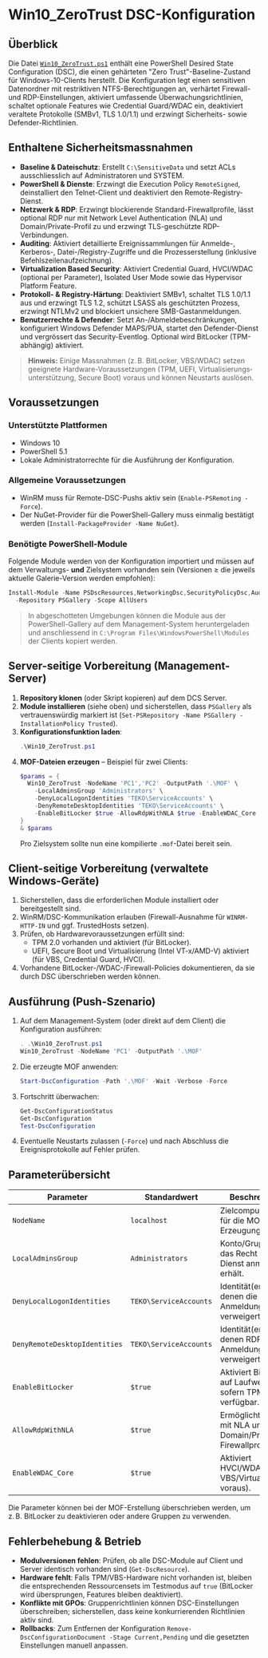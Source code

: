 # Win10_ZeroTrust DSC-Konfiguration

## Überblick

Die Datei [`Win10_ZeroTrust.ps1`](Win10_ZeroTrust.ps1) enthält eine PowerShell Desired State Configuration (DSC),
die einen gehärteten "Zero Trust"-Baseline-Zustand für Windows-10-Clients herstellt. Die Konfiguration legt
einen sensitiven Datenordner mit restriktiven NTFS-Berechtigungen an, verhärtet Firewall- und RDP-Einstellungen,
aktiviert umfassende Überwachungsrichtlinien, schaltet optionale Features wie Credential Guard/WDAC ein, deaktiviert
veraltete Protokolle (SMBv1, TLS 1.0/1.1) und erzwingt Sicherheits- sowie Defender-Richtlinien.

## Enthaltene Sicherheitsmassnahmen

- **Baseline & Datei­schutz**: Erstellt `C:\SensitiveData` und setzt ACLs ausschliesslich auf Administratoren und SYSTEM.
- **PowerShell & Dienste**: Erzwingt die Execution Policy `RemoteSigned`, deinstalliert den Telnet-Client und deaktiviert
  den Remote-Registry-Dienst.
- **Netzwerk & RDP**: Erzwingt blockierende Standard-Firewallprofile, lässt optional RDP nur mit Network Level
  Authentication (NLA) und Domain/Private-Profil zu und erzwingt TLS-geschützte RDP-Verbindungen.
- **Auditing**: Aktiviert detaillierte Ereignissammlungen für Anmelde-, Kerberos-, Datei-/Registry-Zugriffe und die
  Prozess­erstellung (inklusive Befehlszeilenaufzeichnung).
- **Virtualization Based Security**: Aktiviert Credential Guard, HVCI/WDAC (optional per Parameter), Isolated User Mode
  sowie das Hypervisor Platform Feature.
- **Protokoll- & Registry-Härtung**: Deaktiviert SMBv1, schaltet TLS 1.0/1.1 aus und erzwingt TLS 1.2, schützt LSASS als
  geschützten Prozess, erzwingt NTLMv2 und blockiert unsichere SMB-Gastanmeldungen.
- **Benutzerrechte & Defender**: Setzt An-/Abmeldebeschränkungen, konfiguriert Windows Defender MAPS/PUA, startet den
  Defender-Dienst und vergrössert das Security-Eventlog. Optional wird BitLocker (TPM-abhängig) aktiviert.

> **Hinweis:** Einige Massnahmen (z. B. BitLocker, VBS/WDAC) setzen geeignete Hardware-Voraussetzungen (TPM, UEFI,
> Virtualisierungs­unterstützung, Secure Boot) voraus und können Neustarts auslösen.

## Voraussetzungen

### Unterstützte Plattformen

- Windows 10
- PowerShell 5.1
- Lokale Administratorrechte für die Ausführung der Konfiguration.

### Allgemeine Voraussetzungen

- WinRM muss für Remote-DSC-Pushs aktiv sein (`Enable-PSRemoting -Force`).
- Der NuGet-Provider für die PowerShell-Gallery muss einmalig bestätigt werden (`Install-PackageProvider -Name NuGet`).

### Benötigte PowerShell-Module

Folgende Module werden von der Konfiguration importiert und müssen auf dem Verwaltungs- **und** Zielsystem vorhanden sein
(Versionen ≥ die jeweils aktuelle Galerie-Version werden empfohlen):

```powershell
Install-Module -Name PSDscResources,NetworkingDsc,SecurityPolicyDsc,AuditPolicyDsc,ComputerManagementDsc \
  -Repository PSGallery -Scope AllUsers
```

> In abgeschotteten Umgebungen können die Module aus der PowerShell-Gallery auf dem Management-System heruntergeladen und
> anschliessend in `C:\Program Files\WindowsPowerShell\Modules` der Clients kopiert werden.

## Server-seitige Vorbereitung (Management-Server)

1. **Repository klonen** (oder Skript kopieren) auf dem DCS Server.
2. **Module installieren** (siehe oben) und sicherstellen, dass `PSGallery` als vertrauenswürdig markiert ist
   (`Set-PSRepository -Name PSGallery -InstallationPolicy Trusted`).
3. **Konfigurationsfunktion laden**:
   ```powershell
   .\Win10_ZeroTrust.ps1
   ```
4. **MOF-Dateien erzeugen** – Beispiel für zwei Clients:
   ```powershell
   $params = {
     Win10_ZeroTrust -NodeName 'PC1','PC2' -OutputPath '.\MOF' \
       -LocalAdminsGroup 'Administrators' \
       -DenyLocalLogonIdentities 'TEKO\ServiceAccounts' \
       -DenyRemoteDesktopIdentities 'TEKO\ServiceAccounts' \
       -EnableBitLocker $true -AllowRdpWithNLA $true -EnableWDAC_Core $true
   }
   & $params
   ```
   Pro Zielsystem sollte nun eine kompilierte `.mof`-Datei bereit sein.

## Client-seitige Vorbereitung (verwaltete Windows-Geräte)

1. Sicherstellen, dass die erforderlichen Module installiert oder bereitgestellt sind.
2. WinRM/DSC-Kommunikation erlauben (Firewall-Ausnahme für `WINRM-HTTP-IN` und ggf. TrustedHosts setzen).
3. Prüfen, ob Hardwarevoraussetzungen erfüllt sind:
   - TPM 2.0 vorhanden und aktiviert (für BitLocker).
   - UEFI, Secure Boot und Virtualisierung (Intel VT-x/AMD-V) aktiviert (für VBS, Credential Guard, HVCI).
4. Vorhandene BitLocker-/WDAC-/Firewall-Policies dokumentieren, da sie durch DSC überschrieben werden können.

## Ausführung (Push-Szenario)

1. Auf dem Management-System (oder direkt auf dem Client) die Konfiguration ausführen:
   ```powershell
   . .\Win10_ZeroTrust.ps1
   Win10_ZeroTrust -NodeName 'PC1' -OutputPath '.\MOF'
   ```
2. Die erzeugte MOF anwenden:
   ```powershell
   Start-DscConfiguration -Path '.\MOF' -Wait -Verbose -Force
   ```
3. Fortschritt überwachen:
   ```powershell
   Get-DscConfigurationStatus
   Get-DscConfiguration
   Test-DscConfiguration
   ```
4. Eventuelle Neustarts zulassen (`-Force`) und nach Abschluss die Ereignisprotokolle auf Fehler prüfen.

## Parameterübersicht

| Parameter                     | Standardwert           | Beschreibung                                                  |
| ----------------------------- | ---------------------- | ------------------------------------------------------------- |
| `NodeName`                    | `localhost`            | Zielcomputer(e) für die MOF-Erzeugung.                        |
| `LocalAdminsGroup`            | `Administrators`       | Konto/Gruppe, die das Recht "Als Dienst anmelden" erhält.     |
| `DenyLocalLogonIdentities`    | `TEKO\ServiceAccounts` | Identität(en), denen die lokale Anmeldung verweigert wird.    |
| `DenyRemoteDesktopIdentities` | `TEKO\ServiceAccounts` | Identität(en), denen RDP-Anmeldung verweigert wird.           |
| `EnableBitLocker`             | `$true`                | Aktiviert BitLocker auf Laufwerk C:, sofern TPM verfügbar.    |
| `AllowRdpWithNLA`             | `$true`                | Ermöglicht RDP nur mit NLA und Domain/Private-Firewallprofil. |
| `EnableWDAC_Core`             | `$true`                | Aktiviert HVCI/WDAC (setzt VBS/Virtualisierung voraus).       |

Die Parameter können bei der MOF-Erstellung überschrieben werden, um z. B. BitLocker zu deaktivieren oder andere Gruppen zu
verwenden.

## Fehlerbehebung & Betrieb

- **Modulversionen fehlen**: Prüfen, ob alle DSC-Module auf Client und Server identisch vorhanden sind (`Get-DscResource`).
- **Hardware fehlt**: Falls TPM/VBS-Hardware nicht vorhanden ist, bleiben die entsprechenden Ressourcensets im Testmodus auf
  `true` (BitLocker wird übersprungen, Features bleiben deaktiviert).
- **Konflikte mit GPOs**: Gruppenrichtlinien können DSC-Einstellungen überschreiben; sicherstellen, dass keine konkurrierenden
  Richtlinien aktiv sind.
- **Rollbacks**: Zum Entfernen der Konfiguration `Remove-DscConfigurationDocument -Stage Current,Pending` und die gesetzten
  Einstellungen manuell anpassen.

